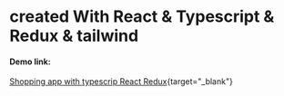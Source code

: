 # created With React & Typescript & Redux & tailwind 

#### Demo link:

[Shopping app with typescrip React Redux](https://shopping-cart-react-ts-ten.vercel.app/){target="_blank"}
